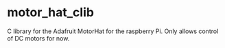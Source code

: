 # motor_hat_clib
C library for the Adafruit MotorHat for the raspberry Pi. Only allows control of DC motors for now.
